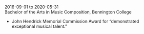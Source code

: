 2016-09-01 to 2020-05-31  
Bachelor of the Arts in Music Composition, Bennington College

- John Hendrick Memorial Commission Award for
  “demonstrated exceptional musical talent.”
